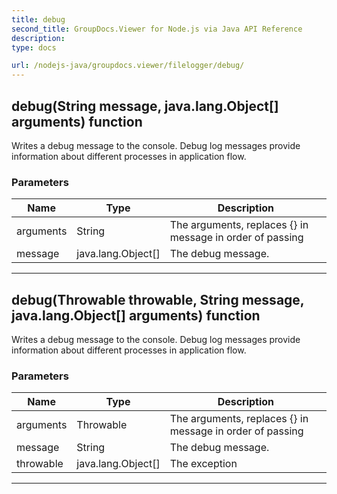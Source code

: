 ```yaml
---
title: debug
second_title: GroupDocs.Viewer for Node.js via Java API Reference
description: 
type: docs

url: /nodejs-java/groupdocs.viewer/filelogger/debug/
---
```


## debug(String message, java.lang.Object[] arguments)  function
Writes a debug message to the console.
 Debug log messages provide information about different processes in application flow.

### Parameters

| Name | Type | Description |
| --- | --- | --- |
| arguments | String | The arguments, replaces {} in message in order of passing |
| message | java.lang.Object[] | The debug message. |


---


## debug(Throwable throwable, String message, java.lang.Object[] arguments)  function
Writes a debug message to the console.
 Debug log messages provide information about different processes in application flow.

### Parameters

| Name | Type | Description |
| --- | --- | --- |
| arguments | Throwable | The arguments, replaces {} in message in order of passing |
| message | String | The debug message. |
| throwable | java.lang.Object[] | The exception |


---


